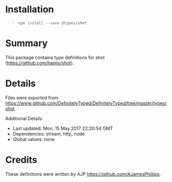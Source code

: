 # Installation
> `npm install --save @types/shot`

# Summary
This package contains type definitions for shot (https://github.com/hapijs/shot).

# Details
Files were exported from https://www.github.com/DefinitelyTyped/DefinitelyTyped/tree/master/types/shot

Additional Details
 * Last updated: Mon, 15 May 2017 22:20:54 GMT
 * Dependencies: stream, http, node
 * Global values: none

# Credits
These definitions were written by AJP <https://github.com/AJamesPhillips>.
